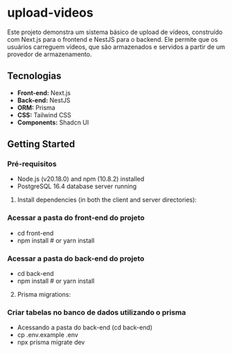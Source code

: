 # upload-videos
Este projeto demonstra um sistema básico de upload de vídeos, construído com Next.js para o frontend e NestJS para o backend. Ele permite que os usuários carreguem vídeos, que são armazenados e servidos a partir de um provedor de armazenamento. 

## Tecnologias

- **Front-end:** Next.js
- **Back-end:** NestJS
- **ORM:** Prisma
- **CSS:** Tailwind CSS
- **Components:** Shadcn UI

## Getting Started

### Pré-requisitos

- Node.js (v20.18.0) and npm (10.8.2) installed
- PostgreSQL 16.4 database server running

1. Install dependencies (in both the client and server directories):

### Acessar a pasta do front-end do projeto
- cd front-end
- npm install  # or yarn install

### Acessar a pasta do back-end do projeto
- cd back-end
- npm install  # or yarn install

2. Prisma migrations:
### Criar tabelas no banco de dados utilizando o prisma
- Acessando a pasta do back-end (cd back-end)
- cp .env.example .env
- npx prisma migrate dev

